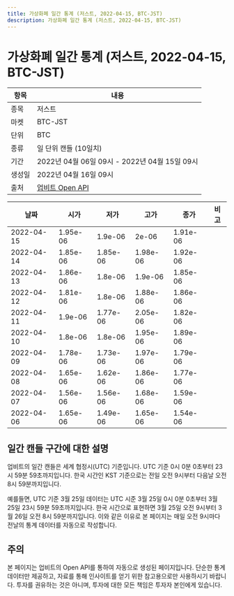 ```yaml
---
title: 가상화폐 일간 통계 (저스트, 2022-04-15, BTC-JST)
description: 가상화폐 일간 통계 (저스트, 2022-04-15, BTC-JST)
---
```



가상화폐 일간 통계 (저스트, 2022-04-15, BTC-JST)
===

|항목|내용|
|--|--|
|종목|저스트|
|마켓|BTC-JST|
|단위|BTC|
|종류|일 단위 캔들 (10일치)|
|기간|2022년 04월 06일 09시 - 2022년 04월 15일 09시|
|생성일|2022년 04월 16일 09시|
|출처|[업비트 Open API](https://docs.upbit.com)|


|날짜|시가|저가|고가|종가|비고|
|--|--|--|--|--|--|
|2022-04-15|1.95e-06|1.9e-06|2e-06|1.91e-06|    |
|2022-04-14|1.85e-06|1.85e-06|1.98e-06|1.92e-06|    |
|2022-04-13|1.86e-06|1.8e-06|1.9e-06|1.85e-06|    |
|2022-04-12|1.81e-06|1.8e-06|1.88e-06|1.86e-06|    |
|2022-04-11|1.9e-06|1.77e-06|2.05e-06|1.82e-06|    |
|2022-04-10|1.8e-06|1.8e-06|1.95e-06|1.89e-06|    |
|2022-04-09|1.78e-06|1.73e-06|1.97e-06|1.79e-06|    |
|2022-04-08|1.65e-06|1.62e-06|1.86e-06|1.77e-06|    |
|2022-04-07|1.56e-06|1.56e-06|1.68e-06|1.59e-06|    |
|2022-04-06|1.65e-06|1.49e-06|1.65e-06|1.54e-06|    |


일간 캔들 구간에 대한 설명
---


업비트의 일간 캔들은 세계 협정시(UTC) 기준입니다. 
UTC 기준 0시 0분 0초부터 23시 59분 59초까지입니다. 
한국 시간인 KST 기준으로는 전일 오전 9시부터 다음날 오전 8시 59분까지입니다. 


예를들면, UTC 기준 3월 25일 데이터는 UTC 시준 3월 25일 0시 0분 0초부터 3월 25일 23시 59분 59초까지입니다. 
한국 시간으로 표현하면 3월 25일 오전 9시부터 3월 26일 오전 8시 59분까지입니다. 
이와 같은 이유로 본 페이지는 매일 오전 9시마다 전날의 통계 데이터를 자동으로 작성합니다. 


주의
---


본 페이지는 업비트의 Open API를 통하여 자동으로 생성된 페이지입니다. 
단순한 통계 데이터만 제공하고, 자료를 통해 인사이트를 얻기 위한 참고용으로만 사용하시기 바랍니다. 
투자를 권유하는 것은 아니며, 투자에 대한 모든 책임은 투자자 본인에게 있습니다. 
